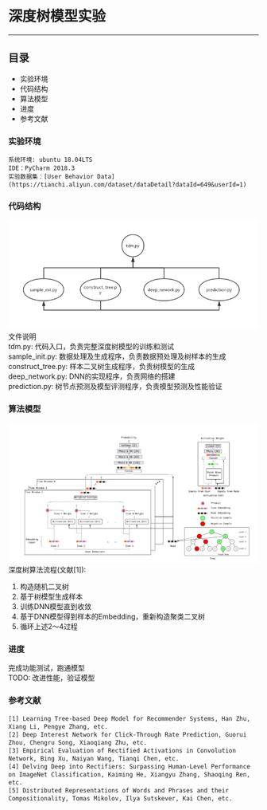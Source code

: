 # 深度树模型实验
---

## 目录
- 实验环境
- 代码结构
- 算法模型
- 进度
- 参考文献


### 实验环境
    系统环境: ubuntu 18.04LTS
    IDE：PyCharm 2018.3
    实验数据集：[User Behavior Data](https://tianchi.aliyun.com/dataset/dataDetail?dataId=649&userId=1)

### 代码结构
![code-structure](./code_structure.jpg)  
文件说明  
tdm.py: 代码入口，负责完整深度树模型的训练和测试  
sample_init.py: 数据处理及生成程序，负责数据预处理及树样本的生成  
construct_tree.py: 样本二叉树生成程序，负责树模型的生成  
deep_network.py: DNN的实现程序，负责网络的搭建  
prediction.py: 树节点预测及模型评测程序，负责模型预测及性能验证  

### 算法模型
![algorithm-structure](./algorithm_structure.png)  
深度树算法流程(文献[1]):  
1. 构造随机二叉树  
2. 基于树模型生成样本  
3. 训练DNN模型直到收敛  
4. 基于DNN模型得到样本的Embedding，重新构造聚类二叉树  
5. 循环上述2～4过程

### 进度
完成功能测试，跑通模型  
TODO: 改进性能，验证模型  

### 参考文献
    [1] Learning Tree-based Deep Model for Recommender Systems, Han Zhu, Xiang Li, Pengye Zhang, etc.
    [2] Deep Interest Network for Click-Through Rate Prediction, Guorui Zhou, Chengru Song, Xiaoqiang Zhu, etc.
    [3] Empirical Evaluation of Rectified Activations in Convolution Network, Bing Xu, Naiyan Wang, Tianqi Chen, etc.
    [4] Delving Deep into Rectifiers: Surpassing Human-Level Performance on ImageNet Classification, Kaiming He, Xiangyu Zhang, Shaoqing Ren, etc.
    [5] Distributed Representations of Words and Phrases and their Compositionality, Tomas Mikolov, Ilya Sutskever, Kai Chen, etc.
